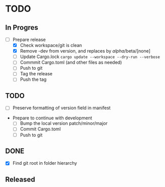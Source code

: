 # TODO

## In Progres

- [ ] Prepare release
	- [x] Check workspace/git is clean
	- [x] Remove -dev from version, and replaces by *alpha*/beta/[none]
	- [ ] Update Cargo.lock `cargo update --workspace --dry-run --verbose`
	- [ ] Commmit Cargo.toml (and other files as needed)
	- [ ] Push to git
	- [ ] Tag the release
	- [ ] Push the tag

## TODO

- [ ] Preserve formatting of version field in manifest



- Prepare to continue with development
	- [ ] Bump the local version patch/minor/major
	- [ ] Commit Cargo.toml
	- [ ] Push to git

## DONE

- [x] Find git root in folder hierarchy


## Released
